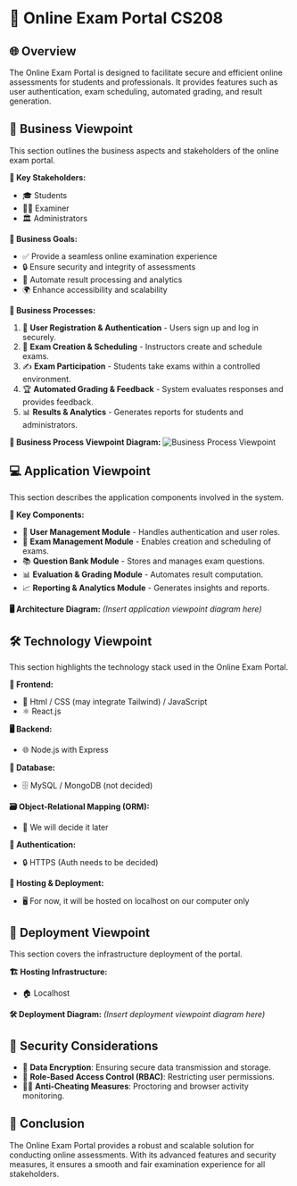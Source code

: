 # 📝 Online Exam Portal CS208

## 🌐 Overview
The Online Exam Portal is designed to facilitate secure and efficient online assessments for students and professionals. It provides features such as user authentication, exam scheduling, automated grading, and result generation.

## 🏢 Business Viewpoint
This section outlines the business aspects and stakeholders of the online exam portal.

**👥 Key Stakeholders:**
- 🎓 Students
- 👨‍🏫 Examiner
- 🏛️ Administrators

**🎯 Business Goals:**
- ✅ Provide a seamless online examination experience
- 🔒 Ensure security and integrity of assessments
- 🤖 Automate result processing and analytics
- 🌍 Enhance accessibility and scalability

**📌 Business Processes:**
1. 🔐 **User Registration & Authentication** - Users sign up and log in securely.
2. 📅 **Exam Creation & Scheduling** - Instructors create and schedule exams.
3. ✍️ **Exam Participation** - Students take exams within a controlled environment.
4. 🏆 **Automated Grading & Feedback** - System evaluates responses and provides feedback.
5. 📊 **Results & Analytics** - Generates reports for students and administrators.

**📜 Business Process Viewpoint Diagram:**
![Business Process Viewpoint](bussiness_process_viewpoint.png)

## 💻 Application Viewpoint
This section describes the application components involved in the system.

**🔧 Key Components:**
- 👤 **User Management Module** - Handles authentication and user roles.
- 📝 **Exam Management Module** - Enables creation and scheduling of exams.
- 📚 **Question Bank Module** - Stores and manages exam questions.
- 📊 **Evaluation & Grading Module** - Automates result computation.
- 📈 **Reporting & Analytics Module** - Generates insights and reports.

**🖥️ Architecture Diagram:**
*(Insert application viewpoint diagram here)*

## 🛠️ Technology Viewpoint
This section highlights the technology stack used in the Online Exam Portal.

**🎨 Frontend:**
- 🎨 Html / CSS (may integrate Tailwind) / JavaScript
- ⚛️ React.js 

**🖥️ Backend:**
- 🌐 Node.js with Express

**💾 Database:**
- 🗄️ MySQL / MongoDB (not decided) 

**🗃️ Object-Relational Mapping (ORM):**
- 🔄 We will decide it later 

**🔑 Authentication:**
- 🔒 HTTPS (Auth needs to be decided)

**🚀 Hosting & Deployment:**
- 🖥️ For now, it will be hosted on localhost on our computer only  

## 📡 Deployment Viewpoint
This section covers the infrastructure deployment of the portal.

**🏗️ Hosting Infrastructure:**
- 🏠 Localhost 

**🛠️ Deployment Diagram:**
*(Insert deployment viewpoint diagram here)*

## 🔐 Security Considerations
- 🔑 **Data Encryption**: Ensuring secure data transmission and storage.
- 👥 **Role-Based Access Control (RBAC)**: Restricting user permissions.
- 🕵️‍♂️ **Anti-Cheating Measures**: Proctoring and browser activity monitoring.

## 🎯 Conclusion
The Online Exam Portal provides a robust and scalable solution for conducting online assessments. With its advanced features and security measures, it ensures a smooth and fair examination experience for all stakeholders.
